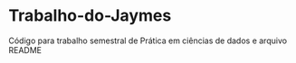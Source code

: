 # Trabalho-do-Jaymes
Código para trabalho semestral de Prática em ciências de dados e arquivo README

